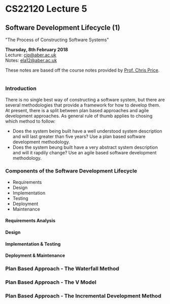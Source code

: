 # CS22120 Lecture 5
## Software Development Lifecycle (1)

"The Process of Constructing Software Systems" 

**Thursday, 8th February 2018**  
Lecture: cjp@aber.ac.uk   
Notes: ela12@aber.ac.uk  

These notes are based off the course notes provided by [Prof. Chris Price](https://www.aber.ac.uk/en/cs/staff-list/staff_profiles/?staff_id=cjp).

# 

### Introduction

There is no single best way of constructing a software system, but there are several methodologies that provide a framework for how to develop them. At present, there is a split between plan based approaches and agile development approaches. As general rule of thumb applies to chosing which method to follow: 

- Does the system being built have a well understood system description and will last greater than five years? Use a plan based software development methodology.
- Does the system beung built have a very abstract system description and will it rapdily change? Use an agile based software development methodology. 

### Components of the Software Development Lifecycle 

- Requirements 
- Design 
- Implementation 
- Testing 
- Deployment 
- Maintenance 

#### Requirements Analysis 
#### Design 
#### Implementation & Testing 
#### Deployment & Maintenance

### Plan Based Approach - The Waterfall Method

### Plan Based Approach - The V Model 

### Plan Based Approach - The Incremental Development Method




